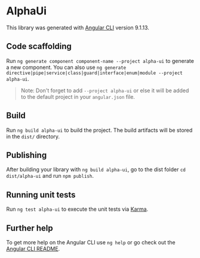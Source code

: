 # AlphaUi

This library was generated with [Angular CLI](https://github.com/angular/angular-cli) version 9.1.13.

## Code scaffolding

Run `ng generate component component-name --project alpha-ui` to generate a new component. You can also use `ng generate directive|pipe|service|class|guard|interface|enum|module --project alpha-ui`.
> Note: Don't forget to add `--project alpha-ui` or else it will be added to the default project in your `angular.json` file. 

## Build

Run `ng build alpha-ui` to build the project. The build artifacts will be stored in the `dist/` directory.

## Publishing

After building your library with `ng build alpha-ui`, go to the dist folder `cd dist/alpha-ui` and run `npm publish`.

## Running unit tests

Run `ng test alpha-ui` to execute the unit tests via [Karma](https://karma-runner.github.io).

## Further help

To get more help on the Angular CLI use `ng help` or go check out the [Angular CLI README](https://github.com/angular/angular-cli/blob/master/README.md).
